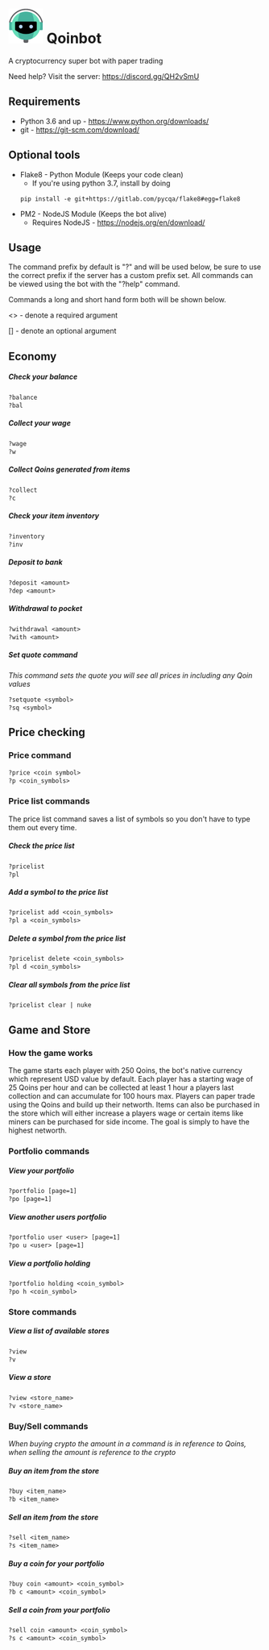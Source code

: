 # ![alt text](qoinbot.png "Qoinbot") Qoinbot
A cryptocurrency super bot with paper trading

Need help? Visit the server: https://discord.gg/QH2vSmU

## Requirements
- Python 3.6 and up - https://www.python.org/downloads/
- git - https://git-scm.com/download/

## Optional tools
- Flake8 - Python Module (Keeps your code clean)
  - If you're using python 3.7, install by doing
  ```
  pip install -e git+https://gitlab.com/pycqa/flake8#egg=flake8
  ```
- PM2 - NodeJS Module (Keeps the bot alive)
  - Requires NodeJS - https://nodejs.org/en/download/


## Usage
The command prefix by default is "?" and will be used below, be sure to use the correct prefix if the server has a custom prefix set.  All commands can be viewed using the bot with the "?help" command.

Commands a long and short hand form both will be shown below.

<> - denote a required argument

[] - denote an optional argument
## Economy
##### Check your balance
```
?balance
?bal
```
##### Collect your wage
```
?wage
?w
```
##### Collect Qoins generated from items
```
?collect
?c
```
##### Check your item inventory
```
?inventory
?inv
```
##### Deposit to bank
```
?deposit <amount>
?dep <amount>
```
##### Withdrawal to pocket
```
?withdrawal <amount>
?with <amount>
```
##### Set quote command
*This command sets the quote you will see all prices in including any Qoin values*
```
?setquote <symbol>
?sq <symbol>
```
## Price checking
### Price command
```
?price <coin symbol>
?p <coin_symbols>
```
### Price list commands
The price list command saves a list of symbols so you don't have to type them out every time.
##### Check the price list
```
?pricelist
?pl
```
##### Add a symbol to the price list
```
?pricelist add <coin_symbols>
?pl a <coin_symbols>
```
##### Delete a symbol from the price list
```
?pricelist delete <coin_symbols>
?pl d <coin_symbols>
```
##### Clear all symbols from the price list
```
?pricelist clear | nuke 
```
## Game and Store
### How the game works
The game starts each player with 250 Qoins, the bot's native currency which represent USD value by default. Each player has a starting wage of 25 Qoins per hour and can be collected at least 1 hour a players last collection and can accumulate for 100 hours max.  Players can paper trade using the Qoins and build up their networth.  Items can also be purchased in the store which will either increase a players wage or certain items like miners can be purchased for side income.  The goal is simply to have the highest networth.  
### Portfolio commands
##### View your portfolio
```
?portfolio [page=1]
?po [page=1]
```
##### View another users portfolio
```
?portfolio user <user> [page=1]
?po u <user> [page=1]
```
##### View a portfolio holding
```
?portfolio holding <coin_symbol>
?po h <coin_symbol>
```
### Store commands
##### View a list of available stores
```
?view
?v
```
##### View a store
```
?view <store_name>
?v <store_name>
```
### Buy/Sell commands
*When buying crypto the amount in a command is in reference to Qoins, when selling the amount is reference to the crypto*
##### Buy an item from the store
```
?buy <item_name>
?b <item_name>
```
##### Sell an item from the store
```
?sell <item_name>
?s <item_name>
```
##### Buy a coin for your portfolio
```
?buy coin <amount> <coin_symbol>
?b c <amount> <coin_symbol>
```
##### Sell a coin from your portfolio
```
?sell coin <amount> <coin_symbol>
?s c <amount> <coin_symbol>
```
